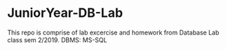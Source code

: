 # JuniorYear-DB-Lab

This repo is comprise of lab excercise and homework from Database Lab class sem 2/2019.
DBMS: MS-SQL
